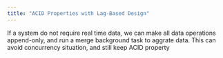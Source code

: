 ```yaml
---
title: "ACID Properties with Lag-Based Design"
---
```


If a system do not require real time data, we can make all data operations
append-only, and run a merge background task to aggrate data.
This can avoid concurrency situation, and still keep ACID property